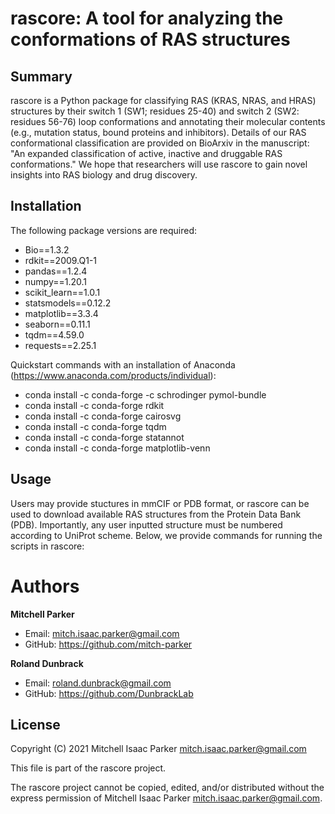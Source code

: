 # rascore: A tool for analyzing the conformations of RAS structures

## Summary

rascore is a Python package for classifying RAS (KRAS, NRAS, and HRAS) structures by their switch 1 (SW1; residues 25-40) and switch 2 (SW2: residues 56-76) loop conformations and annotating their molecular contents (e.g., mutation status, bound proteins and inhibitors). Details of our RAS conformational classification are provided on BioArxiv in the manuscript: "An expanded classification of active, inactive and druggable RAS conformations." We hope that researchers will use rascore to gain novel insights into RAS biology and drug discovery. 

## Installation

The following package versions are required:

- Bio==1.3.2
- rdkit==2009.Q1-1
- pandas==1.2.4
- numpy==1.20.1
- scikit_learn==1.0.1
- statsmodels==0.12.2
- matplotlib==3.3.4
- seaborn==0.11.1
- tqdm==4.59.0
- requests==2.25.1

Quickstart commands with an installation of Anaconda (https://www.anaconda.com/products/individual):

- conda install -c conda-forge -c schrodinger pymol-bundle
- conda install -c conda-forge rdkit
- conda install -c conda-forge cairosvg 
- conda install -c conda-forge tqdm
- conda install -c conda-forge statannot 
- conda install -c conda-forge matplotlib-venn

## Usage

Users may provide stuctures in mmCIF or PDB format, or rascore can be used to download available RAS structures from the Protein Data Bank (PDB). Importantly, any user inputted structure must be numbered according to UniProt scheme. Below, we provide commands for running the scripts in rascore:

# Authors

**Mitchell Parker**

- Email: mitch.isaac.parker@gmail.com
- GitHub: https://github.com/mitch-parker

**Roland Dunbrack**

- Email: roland.dunbrack@gmail.com
- GitHub: https://github.com/DunbrackLab

## License
Copyright (C) 2021 Mitchell Isaac Parker <mitch.isaac.parker@gmail.com>

This file is part of the rascore project.

The rascore project cannot be copied, edited, and/or distributed without the express
permission of Mitchell Isaac Parker <mitch.isaac.parker@gmail.com>.
